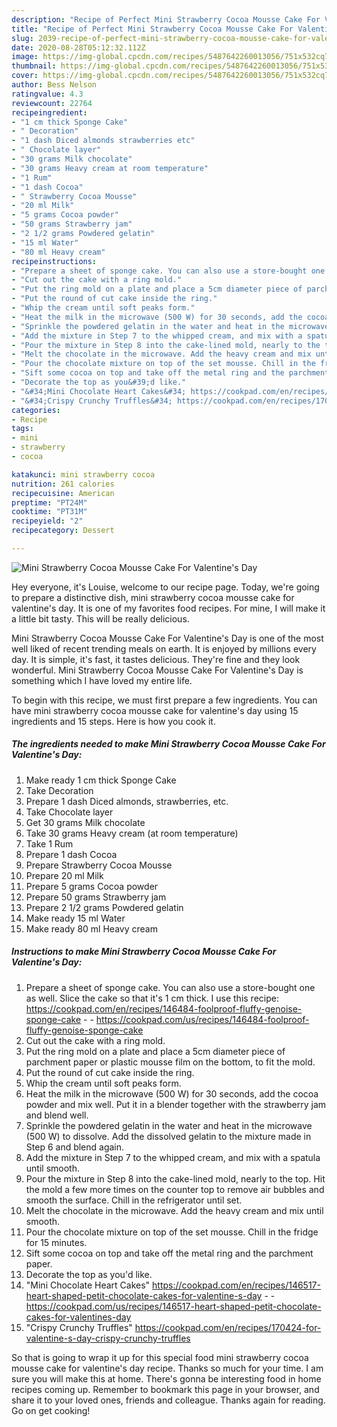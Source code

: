 ```yaml
---
description: "Recipe of Perfect Mini Strawberry Cocoa Mousse Cake For Valentine&amp;#39;s Day"
title: "Recipe of Perfect Mini Strawberry Cocoa Mousse Cake For Valentine&amp;#39;s Day"
slug: 2039-recipe-of-perfect-mini-strawberry-cocoa-mousse-cake-for-valentine-and-39-s-day
date: 2020-08-28T05:12:32.112Z
image: https://img-global.cpcdn.com/recipes/5487642260013056/751x532cq70/mini-strawberry-cocoa-mousse-cake-for-valentines-day-recipe-main-photo.jpg
thumbnail: https://img-global.cpcdn.com/recipes/5487642260013056/751x532cq70/mini-strawberry-cocoa-mousse-cake-for-valentines-day-recipe-main-photo.jpg
cover: https://img-global.cpcdn.com/recipes/5487642260013056/751x532cq70/mini-strawberry-cocoa-mousse-cake-for-valentines-day-recipe-main-photo.jpg
author: Bess Nelson
ratingvalue: 4.3
reviewcount: 22764
recipeingredient:
- "1 cm thick Sponge Cake"
- " Decoration"
- "1 dash Diced almonds strawberries etc"
- " Chocolate layer"
- "30 grams Milk chocolate"
- "30 grams Heavy cream at room temperature"
- "1 Rum"
- "1 dash Cocoa"
- " Strawberry Cocoa Mousse"
- "20 ml Milk"
- "5 grams Cocoa powder"
- "50 grams Strawberry jam"
- "2 1/2 grams Powdered gelatin"
- "15 ml Water"
- "80 ml Heavy cream"
recipeinstructions:
- "Prepare a sheet of sponge cake. You can also use a store-bought one as well. Slice the cake so that it&#39;s 1 cm thick. I use this recipe: https://cookpad.com/en/recipes/146484-foolproof-fluffy-genoise-sponge-cake  https://cookpad.com/us/recipes/146484-foolproof-fluffy-genoise-sponge-cake"
- "Cut out the cake with a ring mold."
- "Put the ring mold on a plate and place a 5cm diameter piece of parchment paper or plastic mousse film on the bottom, to fit the mold."
- "Put the round of cut cake inside the ring."
- "Whip the cream until soft peaks form."
- "Heat the milk in the microwave (500 W) for 30 seconds, add the cocoa powder and mix well. Put it in a blender together with the strawberry jam and blend well."
- "Sprinkle the powdered gelatin in the water and heat in the microwave (500 W) to dissolve. Add the dissolved gelatin to the mixture made in Step 6 and blend again."
- "Add the mixture in Step 7 to the whipped cream, and mix with a spatula until smooth."
- "Pour the mixture in Step 8 into the cake-lined mold, nearly to the top. Hit the mold a few more times on the counter top to remove air bubbles and smooth the surface. Chill in the refrigerator until set."
- "Melt the chocolate in the microwave. Add the heavy cream and mix until smooth."
- "Pour the chocolate mixture on top of the set mousse. Chill in the fridge for 15 minutes."
- "Sift some cocoa on top and take off the metal ring and the parchment paper."
- "Decorate the top as you&#39;d like."
- "&#34;Mini Chocolate Heart Cakes&#34; https://cookpad.com/en/recipes/146517-heart-shaped-petit-chocolate-cakes-for-valentine-s-day  https://cookpad.com/us/recipes/146517-heart-shaped-petit-chocolate-cakes-for-valentines-day"
- "&#34;Crispy Crunchy Truffles&#34; https://cookpad.com/en/recipes/170424-for-valentine-s-day-crispy-crunchy-truffles"
categories:
- Recipe
tags:
- mini
- strawberry
- cocoa

katakunci: mini strawberry cocoa 
nutrition: 261 calories
recipecuisine: American
preptime: "PT24M"
cooktime: "PT31M"
recipeyield: "2"
recipecategory: Dessert

---
```



![Mini Strawberry Cocoa Mousse Cake For Valentine&#39;s Day](https://img-global.cpcdn.com/recipes/5487642260013056/751x532cq70/mini-strawberry-cocoa-mousse-cake-for-valentines-day-recipe-main-photo.jpg)

Hey everyone, it's Louise, welcome to our recipe page. Today, we're going to prepare a distinctive dish, mini strawberry cocoa mousse cake for valentine&#39;s day. It is one of my favorites food recipes. For mine, I will make it a little bit tasty. This will be really delicious.

Mini Strawberry Cocoa Mousse Cake For Valentine&#39;s Day is one of the most well liked of recent trending meals on earth. It is enjoyed by millions every day. It is simple, it's fast, it tastes delicious. They're fine and they look wonderful. Mini Strawberry Cocoa Mousse Cake For Valentine&#39;s Day is something which I have loved my entire life.




To begin with this recipe, we must first prepare a few ingredients. You can have mini strawberry cocoa mousse cake for valentine&#39;s day using 15 ingredients and 15 steps. Here is how you cook it.

<!--inarticleads1-->

##### The ingredients needed to make Mini Strawberry Cocoa Mousse Cake For Valentine&#39;s Day:

1. Make ready 1 cm thick Sponge Cake
1. Take  Decoration
1. Prepare 1 dash Diced almonds, strawberries, etc.
1. Take  Chocolate layer
1. Get 30 grams Milk chocolate
1. Take 30 grams Heavy cream (at room temperature)
1. Take 1 Rum
1. Prepare 1 dash Cocoa
1. Prepare  Strawberry Cocoa Mousse
1. Prepare 20 ml Milk
1. Prepare 5 grams Cocoa powder
1. Prepare 50 grams Strawberry jam
1. Prepare 2 1/2 grams Powdered gelatin
1. Make ready 15 ml Water
1. Make ready 80 ml Heavy cream




<!--inarticleads2-->

##### Instructions to make Mini Strawberry Cocoa Mousse Cake For Valentine&#39;s Day:

1. Prepare a sheet of sponge cake. You can also use a store-bought one as well. Slice the cake so that it&#39;s 1 cm thick. I use this recipe: https://cookpad.com/en/recipes/146484-foolproof-fluffy-genoise-sponge-cake -  - https://cookpad.com/us/recipes/146484-foolproof-fluffy-genoise-sponge-cake
1. Cut out the cake with a ring mold.
1. Put the ring mold on a plate and place a 5cm diameter piece of parchment paper or plastic mousse film on the bottom, to fit the mold.
1. Put the round of cut cake inside the ring.
1. Whip the cream until soft peaks form.
1. Heat the milk in the microwave (500 W) for 30 seconds, add the cocoa powder and mix well. Put it in a blender together with the strawberry jam and blend well.
1. Sprinkle the powdered gelatin in the water and heat in the microwave (500 W) to dissolve. Add the dissolved gelatin to the mixture made in Step 6 and blend again.
1. Add the mixture in Step 7 to the whipped cream, and mix with a spatula until smooth.
1. Pour the mixture in Step 8 into the cake-lined mold, nearly to the top. Hit the mold a few more times on the counter top to remove air bubbles and smooth the surface. Chill in the refrigerator until set.
1. Melt the chocolate in the microwave. Add the heavy cream and mix until smooth.
1. Pour the chocolate mixture on top of the set mousse. Chill in the fridge for 15 minutes.
1. Sift some cocoa on top and take off the metal ring and the parchment paper.
1. Decorate the top as you&#39;d like.
1. &#34;Mini Chocolate Heart Cakes&#34; https://cookpad.com/en/recipes/146517-heart-shaped-petit-chocolate-cakes-for-valentine-s-day -  - https://cookpad.com/us/recipes/146517-heart-shaped-petit-chocolate-cakes-for-valentines-day
1. &#34;Crispy Crunchy Truffles&#34; https://cookpad.com/en/recipes/170424-for-valentine-s-day-crispy-crunchy-truffles




So that is going to wrap it up for this special food mini strawberry cocoa mousse cake for valentine&#39;s day recipe. Thanks so much for your time. I am sure you will make this at home. There's gonna be interesting food in home recipes coming up. Remember to bookmark this page in your browser, and share it to your loved ones, friends and colleague. Thanks again for reading. Go on get cooking!
